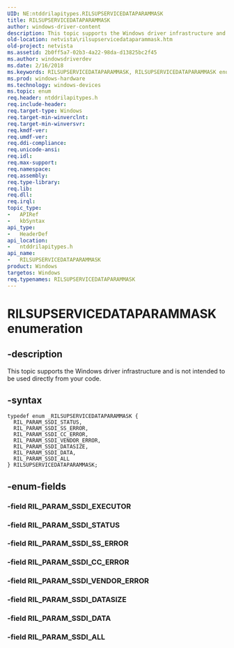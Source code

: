 ```yaml
---
UID: NE:ntddrilapitypes.RILSUPSERVICEDATAPARAMMASK
title: RILSUPSERVICEDATAPARAMMASK
author: windows-driver-content
description: This topic supports the Windows driver infrastructure and is not intended to be used directly from your code.
old-location: netvista\rilsupservicedataparammask.htm
old-project: netvista
ms.assetid: 2b0ff5a7-02b3-4a22-98da-d13825bc2f45
ms.author: windowsdriverdev
ms.date: 2/16/2018
ms.keywords: RILSUPSERVICEDATAPARAMMASK, RILSUPSERVICEDATAPARAMMASK enumeration [Network Drivers Starting with Windows Vista], RIL_PARAM_SSDI_ALL, RIL_PARAM_SSDI_CC_ERROR, RIL_PARAM_SSDI_DATA, RIL_PARAM_SSDI_DATASIZE, RIL_PARAM_SSDI_SS_ERROR, RIL_PARAM_SSDI_STATUS, RIL_PARAM_SSDI_VENDOR_ERROR, netvista.rilsupservicedataparammask, ntddrilapitypes/RILSUPSERVICEDATAPARAMMASK, ntddrilapitypes/RIL_PARAM_SSDI_ALL, ntddrilapitypes/RIL_PARAM_SSDI_CC_ERROR, ntddrilapitypes/RIL_PARAM_SSDI_DATA, ntddrilapitypes/RIL_PARAM_SSDI_DATASIZE, ntddrilapitypes/RIL_PARAM_SSDI_SS_ERROR, ntddrilapitypes/RIL_PARAM_SSDI_STATUS, ntddrilapitypes/RIL_PARAM_SSDI_VENDOR_ERROR
ms.prod: windows-hardware
ms.technology: windows-devices
ms.topic: enum
req.header: ntddrilapitypes.h
req.include-header: 
req.target-type: Windows
req.target-min-winverclnt: 
req.target-min-winversvr: 
req.kmdf-ver: 
req.umdf-ver: 
req.ddi-compliance: 
req.unicode-ansi: 
req.idl: 
req.max-support: 
req.namespace: 
req.assembly: 
req.type-library: 
req.lib: 
req.dll: 
req.irql: 
topic_type:
-	APIRef
-	kbSyntax
api_type:
-	HeaderDef
api_location:
-	ntddrilapitypes.h
api_name:
-	RILSUPSERVICEDATAPARAMMASK
product: Windows
targetos: Windows
req.typenames: RILSUPSERVICEDATAPARAMMASK
---
```


# RILSUPSERVICEDATAPARAMMASK enumeration


## -description


This topic supports the Windows driver infrastructure and is not intended to be used directly from your code.


## -syntax


````
typedef enum _RILSUPSERVICEDATAPARAMMASK { 
  RIL_PARAM_SSDI_STATUS,
  RIL_PARAM_SSDI_SS_ERROR,
  RIL_PARAM_SSDI_CC_ERROR,
  RIL_PARAM_SSDI_VENDOR_ERROR,
  RIL_PARAM_SSDI_DATASIZE,
  RIL_PARAM_SSDI_DATA,
  RIL_PARAM_SSDI_ALL
} RILSUPSERVICEDATAPARAMMASK;
````


## -enum-fields




### -field RIL_PARAM_SSDI_EXECUTOR


### -field RIL_PARAM_SSDI_STATUS


### -field RIL_PARAM_SSDI_SS_ERROR


### -field RIL_PARAM_SSDI_CC_ERROR


### -field RIL_PARAM_SSDI_VENDOR_ERROR


### -field RIL_PARAM_SSDI_DATASIZE


### -field RIL_PARAM_SSDI_DATA


### -field RIL_PARAM_SSDI_ALL

